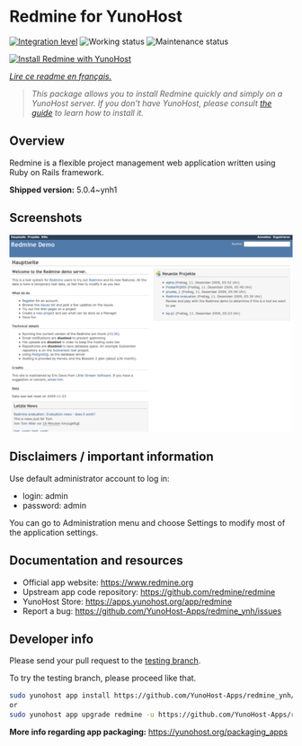 <!--
N.B.: This README was automatically generated by https://github.com/YunoHost/apps/tree/master/tools/README-generator
It shall NOT be edited by hand.
-->

# Redmine for YunoHost

[![Integration level](https://dash.yunohost.org/integration/redmine.svg)](https://dash.yunohost.org/appci/app/redmine) ![Working status](https://ci-apps.yunohost.org/ci/badges/redmine.status.svg) ![Maintenance status](https://ci-apps.yunohost.org/ci/badges/redmine.maintain.svg)

[![Install Redmine with YunoHost](https://install-app.yunohost.org/install-with-yunohost.svg)](https://install-app.yunohost.org/?app=redmine)

*[Lire ce readme en français.](./README_fr.md)*

> *This package allows you to install Redmine quickly and simply on a YunoHost server.
If you don't have YunoHost, please consult [the guide](https://yunohost.org/#/install) to learn how to install it.*

## Overview

Redmine is a flexible project management web application written using Ruby on Rails framework.


**Shipped version:** 5.0.4~ynh1

## Screenshots

![Screenshot of Redmine](./doc/screenshots/Redmine-demo.png)

## Disclaimers / important information

Use default administrator account to log in:

- login: admin
- password: admin

You can go to Administration menu and choose Settings to modify most of the application settings.

## Documentation and resources

* Official app website: <https://www.redmine.org>
* Upstream app code repository: <https://github.com/redmine/redmine>
* YunoHost Store: <https://apps.yunohost.org/app/redmine>
* Report a bug: <https://github.com/YunoHost-Apps/redmine_ynh/issues>

## Developer info

Please send your pull request to the [testing branch](https://github.com/YunoHost-Apps/redmine_ynh/tree/testing).

To try the testing branch, please proceed like that.

``` bash
sudo yunohost app install https://github.com/YunoHost-Apps/redmine_ynh/tree/testing --debug
or
sudo yunohost app upgrade redmine -u https://github.com/YunoHost-Apps/redmine_ynh/tree/testing --debug
```

**More info regarding app packaging:** <https://yunohost.org/packaging_apps>
